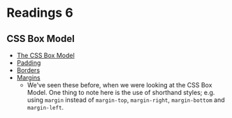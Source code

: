 # Readings 6

## CSS Box Model

-   [The CSS Box Model](https://teamtreehouse.com/library/css-basics/the-box-model/the-css-box-model)
-   [Padding](https://teamtreehouse.com/library/css-basics/the-box-model/padding)
-   [Borders](https://teamtreehouse.com/library/css-basics/the-box-model/borders)
-   [Margins](https://teamtreehouse.com/library/css-basics/the-box-model/margins)
    -   We've seen these before, when we were looking at the CSS Box Model. One thing to note here is the use of shorthand styles; e.g. using `margin` instead of `margin-top`, `margin-right`, `margin-bottom` and `margin-left`.
